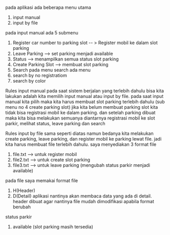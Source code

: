 
pada aplikasi ada beberapa menu utama
1. input manual
2. input by file

pada input manual ada 5 submenu
1. Register car number to parking slot -- > Register mobil ke dalam slot parking
2. Leave Parking --> set parking menjadi available
3. Status --> menampilkan semua status slot parking 
4. Create Parking Slot --> membuat slot parking
5. Search 
pada menu search ada menu
1. search by no registratiom
2. search by color

Rules input manual
pada saat sistem berjalan yang terlebih dahulu bisa kita lakukan adalah kita memilih input manual atau input by file. pada saat input manual kita pilih maka kita harus membuat slot parking terlebih dahulu (sub menu no 4 create parking slot) jika kita belum membuat parking slot
kita tidak bisa registrasi mobil ke dalam parking. dan setelah parking dibuat maka kita bisa melakukan semuanya diantarnya registrasi mobil
ke slot parkir, melihat status, leave parking dan search
 
Rules input by file
sama seperti diatas namun bedanya kita melakukan create parking, leave parking, dan register mobil ke parking lewat file. jadi kita harus membuat file terlebih dahulu. saya menyediakan 3 format file
1. file.txt --> untuk register mobil
2. file2.txt --> untuk create slot parking
3. file3.txt --> untuk leave parking (mengubah status parkir menjadi available)

pada file saya memakai format file 
1. H(Header)
2. D(Detail)
aplikasi nantinya akan membaca data yang ada di detail. header dibuat agar nantinya file mudah dimodifikasi apabila format berubah

status parkir 
1. available (slot parking masih tersedia)

